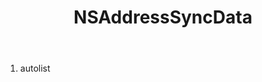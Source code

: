 ﻿---
uid: crmscript_ref_NSAddressSyncData
title: NSAddressSyncData
intellisense: Void.NSAddressSyncData
keywords: NSAddressSyncData
so.topic: reference
---



1. autolist 

